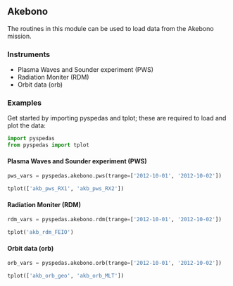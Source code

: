
## Akebono
The routines in this module can be used to load data from the Akebono mission. 

### Instruments
- Plasma Waves and Sounder experiment (PWS)
- Radiation Moniter (RDM)
- Orbit data (orb)

### Examples
Get started by importing pyspedas and tplot; these are required to load and plot the data:

```python
import pyspedas
from pyspedas import tplot
```

#### Plasma Waves and Sounder experiment (PWS)

```python
pws_vars = pyspedas.akebono.pws(trange=['2012-10-01', '2012-10-02'])

tplot(['akb_pws_RX1', 'akb_pws_RX2'])
```


#### Radiation Moniter (RDM)

```python
rdm_vars = pyspedas.akebono.rdm(trange=['2012-10-01', '2012-10-02'])

tplot('akb_rdm_FEIO')
```


#### Orbit data (orb)

```python
orb_vars = pyspedas.akebono.orb(trange=['2012-10-01', '2012-10-02'])

tplot(['akb_orb_geo', 'akb_orb_MLT'])
```


    